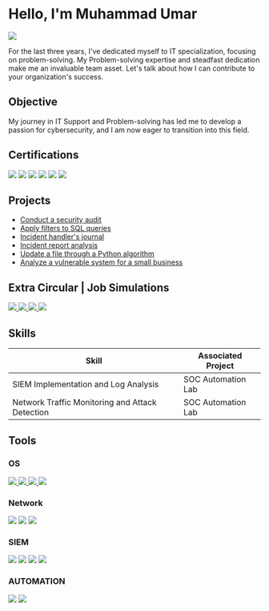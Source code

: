 # Hello, I'm Muhammad Umar
<a href="https://www.linkedin.com/in/umar-lhepk/"><img src="https://img.shields.io/badge/-LinkedIn-0072b1?&style=for-the-badge&logo=linkedin&logoColor=white" /></a>

For the last three years, I've dedicated myself to IT specialization, focusing on problem-solving. My Problem-solving expertise and steadfast dedication make me an invaluable team asset. Let's talk about how I can contribute to your organization's success.

## Objective
My journey in IT Support and Problem-solving has led me to develop a passion for cybersecurity, and I am now eager to transition into this field.

## Certifications
<div>
  <img src="https://img.shields.io/badge/-OneTrust%20GRC%20Professional-brightgreen?style=for-the-badge&logo=OneTrust&logoColor=white" />
  <img src="https://img.shields.io/badge/-Google%20Cybersecurity%20Specialization-blue?style=for-the-badge&logo=Google&logoColor=white" />
  <img src="https://img.shields.io/badge/-Google%20IT%20Support%20Specialization-blue?style=for-the-badge&logo=Google&logoColor=white" />
  <img src="https://img.shields.io/badge/-Harvardx%20Introduction%20to%20Cybersecurity-blue?style=for-the-badge&logo=Harvard&logoColor=white" />
  <img src="https://img.shields.io/badge/-Google%20Tools%20of%20the%20Trade:%20Linux%20and%20SQL-blue?style=for-the-badge&logo=Linux&logoColor=white" />
  <img src="https://img.shields.io/badge/-Google%20Automate%20Cybersecurity%20Tasks%20with%20Python-blue?style=for-the-badge&logo=Python&logoColor=white" />
</div>


## Projects
- <a href="https://github.com/umarlhepk/Conduct-a-security-audit">Conduct a security audit</a>
- <a href="https://github.com/umarlhepk/Apply-filters-to-SQL-queries/tree/main">Apply filters to SQL queries</a>
- <a href="https://github.com/umarlhepk/Document-an-incident-with-an-incident-handler-s-journal/tree/main">Incident handler's journal</a>
- <a href="https://github.com/umarlhepk/Use-the-NIST-Cybersecurity-Framework-to-respond-to-a-security-incident/tree/main">Incident report analysis</a>
- <a href="https://github.com/umarlhepk/Update-a-file-through-a-Python-algorithm/tree/main">Update a file through a Python algorithm</a>
- <a href="https://github.com/umarlhepk/Analyze-a-vulnerable-system-for-a-small-business/tree/main">Analyze a vulnerable system for a small business</a>

## Extra Circular | Job Simulations
<div>
  <a href="https://github.com/umarlhepk/Telstra---Cybersecurity-Job-Simulation/tree/main">
    <img src="https://img.shields.io/badge/-Telstra-0077B5?style=for-the-badge&logo=Telstra&logoColor=white" />
  </a>
  <a href="https://github.com/umarlhepk/Mastercard---Cybersecurity-Job-Simulation/tree/main">
    <img src="https://img.shields.io/badge/-Mastercard-FF9900?style=for-the-badge&logo=Mastercard&logoColor=white" />
  </a>
  <a href="https://github.com/umarlhepk/JPMorgan-Chase-Co.---Cybersecurity-Job-Simulation/tree/main">
    <img src="https://img.shields.io/badge/-JPMorgan%20Chase%20&%20Co.-0073B0?style=for-the-badge&logo=JPMorgan-Chase&logoColor=white" />
  </a>
  <a href="https://github.com/umarlhepk/Clifford-Chance-Cyber-Security-Global-Job-Simulation---April-2024/tree/main">
    <img src="https://img.shields.io/badge/-Clifford%20Chance-00AEEF?style=for-the-badge&logo=Clifford-Chance&logoColor=white" />
  </a>
</div>

## Skills

| Skill                                         | Associated Project         |
|-----------------------------------------------|----------------------------|
| SIEM Implementation and Log Analysis          |  SOC Automation Lab|
| Network Traffic Monitoring and Attack Detection |  SOC Automation Lab|


## Tools
### OS

<div>
  <a href="https://github.com/umarlhepk/Ubuntu">
    <img src="https://img.shields.io/badge/-Ubuntu-E95420?style=for-the-badge&logo=Ubuntu&logoColor=white" />
  </a>
  <a href="https://github.com/umarlhepk/Kali-Linux">
    <img src="https://img.shields.io/badge/-Kali%20Linux-557C94?style=for-the-badge&logo=Kali-Linux&logoColor=white" />
  </a>
  <a href="https://github.com/umarlhepk/Windows">
    <img src="https://img.shields.io/badge/-Windows-0078D6?style=for-the-badge&logo=Windows&logoColor=white" />
  </a>
  <a href="https://github.com/umarlhepk/Mac-OS">
    <img src="https://img.shields.io/badge/-Mac%20OS-000000?style=for-the-badge&logo=Apple&logoColor=white" />
  </a>
</div>

### Network
<div>
    <img src="https://img.shields.io/badge/-Wireshark-1679A7?&style=for-the-badge&logo=Wireshark&logoColor=white" />
    <img src="https://img.shields.io/badge/-Suricata-EF3B2D?&style=for-the-badge&logo=Suricata&logoColor=white" />
    <img src="https://img.shields.io/badge/-TCPdump-blue?style=for-the-badge&logo=TCPdump&logoColor=white" />
</div>

### SIEM
<div>
    <img src="https://img.shields.io/badge/-Microsoft_Sentinel-0078D4?&style=for-the-badge&logo=Microsoft&logoColor=white" />
    <img src="https://img.shields.io/badge/-Splunk-000000?&style=for-the-badge&logo=Splunk&logoColor=white" />
    <img src="https://img.shields.io/badge/-Wazuh-orange?style=for-the-badge&logo=Wazuh&logoColor=white" />
    <img src="https://img.shields.io/badge/-Chronicle-green?style=for-the-badge&logo=Chronicle&logoColor=white" /></div>

### AUTOMATION
<div>
  <img src="https://img.shields.io/badge/-Python-blue?style=for-the-badge&logo=Python&logoColor=white" />
  <img src="https://img.shields.io/badge/-SQL-blue?style=for-the-badge&logo=MySQL&logoColor=white" />
</div>

